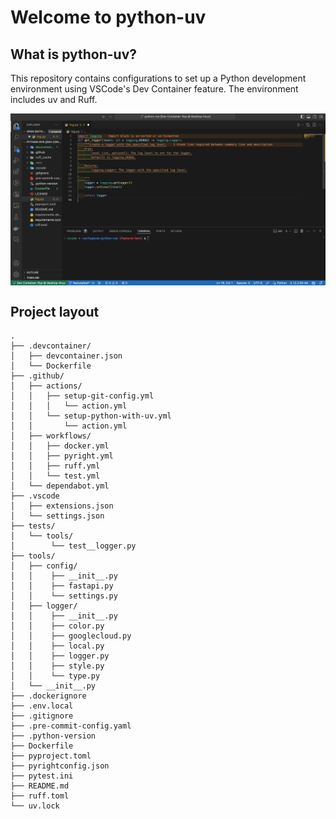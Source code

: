 # Welcome to python-uv

## What is python-uv?
This repository contains configurations to set up a Python development environment using VSCode's Dev Container feature. The environment includes uv and Ruff.

<img align="center" src="img/ruff.gif">

## Project layout
    .
    ├── .devcontainer/
    │   ├── devcontainer.json
    │   └── Dockerfile
    ├── .github/
    │   ├── actions/
    │   │   ├── setup-git-config.yml
    │   │   │   └── action.yml
    │   │   └── setup-python-with-uv.yml
    │   │       └── action.yml
    │   ├── workflows/
    │   │   ├── docker.yml
    │   │   ├── pyright.yml
    │   │   ├── ruff.yml
    │   │   └── test.yml
    │   └── dependabot.yml
    ├── .vscode
    │   ├── extensions.json
    │   └── settings.json
    ├── tests/
    │   └── tools/
    │        └── test__logger.py
    ├── tools/
    │   ├── config/
    │   │    ├── __init__.py
    │   │    ├── fastapi.py
    │   │    └── settings.py
    │   ├── logger/
    │   │    ├── __init__.py
    │   │    ├── color.py
    │   │    ├── googlecloud.py
    │   │    ├── local.py
    │   │    ├── logger.py
    │   │    ├── style.py
    │   │    └── type.py
    │   └── __init__.py
    ├── .dockerignore
    ├── .env.local
    ├── .gitignore
    ├── .pre-commit-config.yaml
    ├── .python-version
    ├── Dockerfile
    ├── pyproject.toml
    ├── pyrightconfig.json
    ├── pytest.ini
    ├── README.md
    ├── ruff.toml
    └── uv.lock
